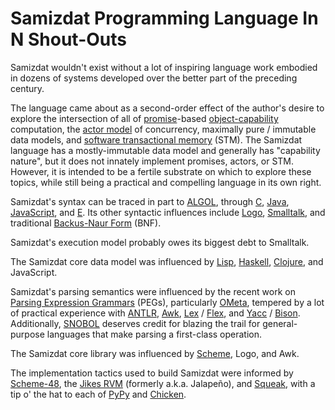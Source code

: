 Samizdat Programming Language In N Shout-Outs
=============================================

Samizdat wouldn't exist without a lot of inspiring language work
embodied in dozens of systems developed over the better part of the
preceding century.

The language came about as a second-order effect of the author's
desire to explore the intersection of all of
[promise](http://en.wikipedia.org/wiki/Promise_%28programming%29)-based
[object-capability](http://en.wikipedia.org/wiki/Object-capability_model)
computation, the [actor model](http://en.wikipedia.org/wiki/Actor_model) of
concurrency, maximally pure / immutable data models, and [software transactional
memory](http://en.wikipedia.org/wiki/Software_transactional_memory)
(STM). The Samizdat language has a mostly-immutable data model and
generally has "capability nature", but it does not innately implement
promises, actors, or STM. However, it is intended to be a fertile
substrate on which to explore these topics, while still being a
practical and compelling language in its own right.

Samizdat's syntax can be traced in part to
[ALGOL](http://en.wikipedia.org/wiki/ALGOL), through
[C](http://en.wikipedia.org/wiki/C_%28programming_language%29),
[Java](http://en.wikipedia.org/wiki/Java_%28programming_language%29),
[JavaScript](http://en.wikipedia.org/wiki/JavaScript), and
[E](http://en.wikipedia.org/wiki/E_%28programming_language%29). Its
other syntactic influences include
[Logo](http://en.wikipedia.org/wiki/Logo_%28programming_language%29),
[Smalltalk](http://en.wikipedia.org/wiki/Smalltalk), and traditional
[Backus-Naur Form](http://en.wikipedia.org/wiki/Backus%E2%80%93Naur_Form)
(BNF).

Samizdat's execution model probably owes its biggest debt to Smalltalk.

The Samizdat core data model was influenced by
[Lisp](http://en.wikipedia.org/wiki/LISP),
[Haskell](http://en.wikipedia.org/wiki/Haskell_%28programming_language%29),
[Clojure](http://en.wikipedia.org/wiki/Clojure), and JavaScript.

Samizdat's parsing semantics were influenced by the recent work on
[Parsing Expression
Grammars](http://en.wikipedia.org/wiki/Parsing_expression_grammar) (PEGs),
particularly [OMeta](http://tinlizzie.org/ometa/), tempered by a lot
of practical experience with [ANTLR](http://en.wikipedia.org/wiki/ANTLR),
[Awk](http://en.wikipedia.org/wiki/AWK),
[Lex](http://en.wikipedia.org/wiki/Lex_%28software%29) /
[Flex](http://en.wikipedia.org/wiki/Flex_lexical_analyser),
and [Yacc](http://en.wikipedia.org/wiki/Yacc) /
[Bison](http://en.wikipedia.org/wiki/GNU_bison). Additionally,
[SNOBOL](http://en.wikipedia.org/wiki/SNOBOL) deserves credit for blazing
the trail for general-purpose languages that make parsing a first-class
operation.

The Samizdat core library was influenced by
[Scheme](http://en.wikipedia.org/wiki/Scheme_%28programming_language%29),
Logo, and Awk.

The implementation tactics used to build Samizdat were informed by
[Scheme-48](http://en.wikipedia.org/wiki/Scheme_48),
the [Jikes RVM](http://en.wikipedia.org/wiki/Jikes_RVM)
(formerly a.k.a. Jalape&ntilde;o), and
[Squeak](http://en.wikipedia.org/wiki/Squeak), with a tip o' the
hat to each of [PyPy](http://en.wikipedia.org/wiki/PyPy) and
[Chicken](http://en.wikipedia.org/wiki/Chicken_%28Scheme_implementation%29).

